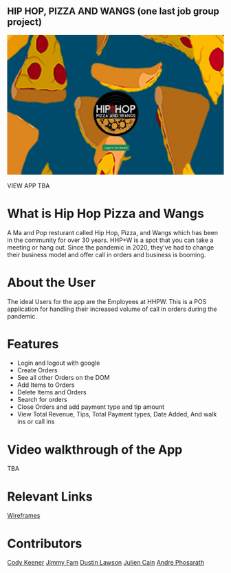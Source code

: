## HIP HOP, PIZZA AND WANGS (one last job group project)

![hip-hop-pizza-wangs](image.png)

VIEW APP TBA

# What is Hip Hop Pizza and Wangs
 A Ma and Pop resturant called Hip Hop, Pizza, and Wangs which has been in the community for over 30 years. HHP+W is a spot that you can take a meeting or hang out. Since the pandemic in 2020, they've had to change their business model and offer call in orders and business is booming. 

# About the User 
  The ideal Users for the app are the Employees at HHPW. This is a POS application for handling their increased volume of call in orders during the pandemic.

# Features
 - Login and logout with google
 - Create Orders
 - See all other Orders on the DOM
 - Add Items to Orders
 - Delete Items and Orders
 - Search for orders
 - Close Orders and add payment type and tip amount
 - View Total Revenue, Tips, Total Payment types, Date Added, And walk ins or call ins
 
# Video walkthrough of the App
 TBA

# Relevant Links
[Wireframes](https://www.figma.com/design/4y3EZddALuBR3ouSEM57Np/MVP?node-id=0-1)

# Contributors
[Cody Keener](https://github.com/codyKeener)
[Jimmy Fam](https://github.com/jmmyfam)
[Dustin Lawson](https://github.com/DWLAW)
[Julien Cain](https://github.com/juliencain)
[Andre Phosarath](https://github.com/AVP4000)
